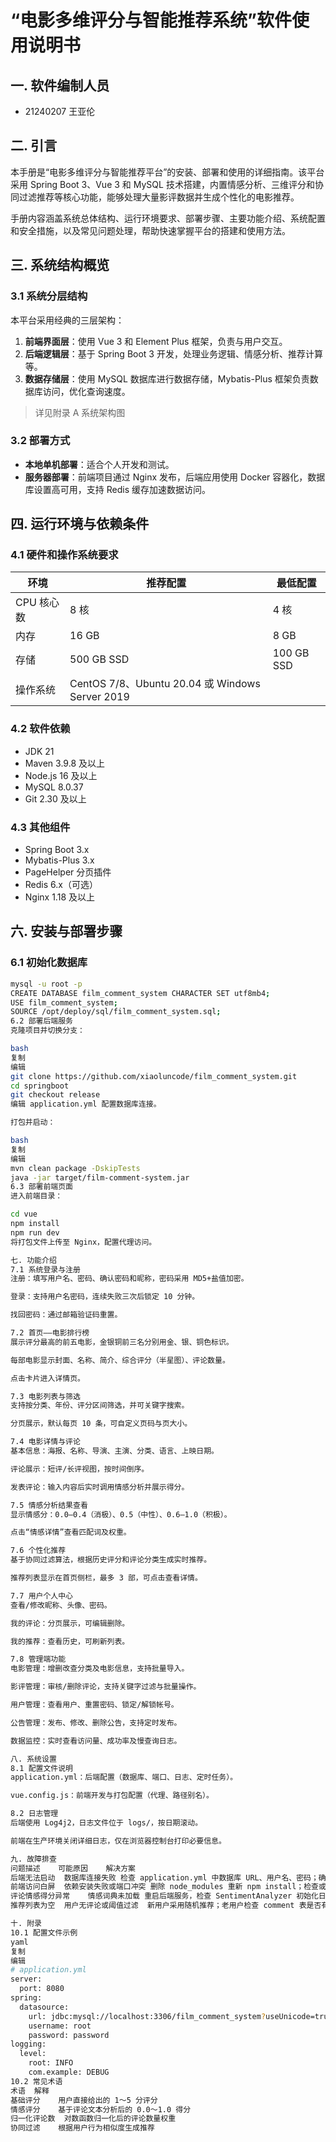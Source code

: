 # “电影多维评分与智能推荐系统”软件使用说明书

## 一. 软件编制人员

- 21240207 王亚伦

## 二. 引言

本手册是“电影多维评分与智能推荐平台”的安装、部署和使用的详细指南。该平台采用 Spring Boot 3、Vue 3 和 MySQL 技术搭建，内置情感分析、三维评分和协同过滤推荐等核心功能，能够处理大量影评数据并生成个性化的电影推荐。

手册内容涵盖系统总体结构、运行环境要求、部署步骤、主要功能介绍、系统配置和安全措施，以及常见问题处理，帮助快速掌握平台的搭建和使用方法。

## 三. 系统结构概览

### 3.1 系统分层结构

本平台采用经典的三层架构：

1. **前端界面层**：使用 Vue 3 和 Element Plus 框架，负责与用户交互。
2. **后端逻辑层**：基于 Spring Boot 3 开发，处理业务逻辑、情感分析、推荐计算等。
3. **数据存储层**：使用 MySQL 数据库进行数据存储，Mybatis-Plus 框架负责数据库访问，优化查询速度。

> 详见附录 A 系统架构图

### 3.2 部署方式

- **本地单机部署**：适合个人开发和测试。
- **服务器部署**：前端项目通过 Nginx 发布，后端应用使用 Docker 容器化，数据库设置高可用，支持 Redis 缓存加速数据访问。

## 四. 运行环境与依赖条件

### 4.1 硬件和操作系统要求

| 环境         | 推荐配置                   | 最低配置                 |
| ------------ | -------------------------- | ------------------------ |
| CPU 核心数   | 8 核                       | 4 核                     |
| 内存         | 16 GB                      | 8 GB                     |
| 存储         | 500 GB SSD                 | 100 GB SSD               |
| 操作系统     | CentOS 7/8、Ubuntu 20.04 或 Windows Server 2019 |

### 4.2 软件依赖

- JDK 21
- Maven 3.9.8 及以上
- Node.js 16 及以上
- MySQL 8.0.37
- Git 2.30 及以上

### 4.3 其他组件

- Spring Boot 3.x
- Mybatis-Plus 3.x
- PageHelper 分页插件
- Redis 6.x（可选）
- Nginx 1.18 及以上

## 六. 安装与部署步骤

### 6.1 初始化数据库

```bash
mysql -u root -p
CREATE DATABASE film_comment_system CHARACTER SET utf8mb4;
USE film_comment_system;
SOURCE /opt/deploy/sql/film_comment_system.sql;
6.2 部署后端服务
克隆项目并切换分支：

bash
复制
编辑
git clone https://github.com/xiaoluncode/film_comment_system.git
cd springboot
git checkout release
编辑 application.yml 配置数据库连接。

打包并启动：

bash
复制
编辑
mvn clean package -DskipTests
java -jar target/film-comment-system.jar
6.3 部署前端页面
进入前端目录：

cd vue
npm install
npm run dev
将打包文件上传至 Nginx，配置代理访问。

七. 功能介绍
7.1 系统登录与注册
注册：填写用户名、密码、确认密码和昵称，密码采用 MD5+盐值加密。

登录：支持用户名密码，连续失败三次后锁定 10 分钟。

找回密码：通过邮箱验证码重置。

7.2 首页——电影排行榜
展示评分最高的前五电影，金银铜前三名分别用金、银、铜色标识。

每部电影显示封面、名称、简介、综合评分（半星图）、评论数量。

点击卡片进入详情页。

7.3 电影列表与筛选
支持按分类、年份、评分区间筛选，并可关键字搜索。

分页展示，默认每页 10 条，可自定义页码与页大小。

7.4 电影详情与评论
基本信息：海报、名称、导演、主演、分类、语言、上映日期。

评论展示：短评/长评视图，按时间倒序。

发表评论：输入内容后实时调用情感分析并展示得分。

7.5 情感分析结果查看
显示情感分：0.0–0.4（消极）、0.5（中性）、0.6–1.0（积极）。

点击“情感详情”查看匹配词及权重。

7.6 个性化推荐
基于协同过滤算法，根据历史评分和评论分类生成实时推荐。

推荐列表显示在首页侧栏，最多 3 部，可点击查看详情。

7.7 用户个人中心
查看/修改昵称、头像、密码。

我的评论：分页展示，可编辑删除。

我的推荐：查看历史，可刷新列表。

7.8 管理端功能
电影管理：增删改查分类及电影信息，支持批量导入。

影评管理：审核/删除评论，支持关键字过滤与批量操作。

用户管理：查看用户、重置密码、锁定/解锁帐号。

公告管理：发布、修改、删除公告，支持定时发布。

数据监控：实时查看访问量、成功率及慢查询日志。

八. 系统设置
8.1 配置文件说明
application.yml：后端配置（数据库、端口、日志、定时任务）。

vue.config.js：前端开发与打包配置（代理、路径别名）。

8.2 日志管理
后端使用 Log4j2，日志文件位于 logs/，按日期滚动。

前端在生产环境关闭详细日志，仅在浏览器控制台打印必要信息。

九. 故障排查
问题描述	可能原因	解决方案
后端无法启动	数据库连接失败	检查 application.yml 中数据库 URL、用户名、密码；确保 MySQL 已启动。
前端访问白屏	依赖安装失败或端口冲突	删除 node_modules 重新 npm install；检查或修改 vue.config.js 端口配置。
评论情感得分异常	情感词典未加载	重启后端服务，检查 SentimentAnalyzer 初始化日志；确认情感词典配置正确。
推荐列表为空	用户无评论或阈值过滤	新用户采用随机推荐；老用户检查 comment 表是否有数据，并重启推荐服务。

十. 附录
10.1 配置文件示例
yaml
复制
编辑
# application.yml
server:
  port: 8080
spring:
  datasource:
    url: jdbc:mysql://localhost:3306/film_comment_system?useUnicode=true&characterEncoding=utf-8
    username: root
    password: password
logging:
  level:
    root: INFO
    com.example: DEBUG
10.2 常见术语
术语	解释
基础评分	用户直接给出的 1～5 分评分
情感评分	基于评论文本分析后的 0.0～1.0 得分
归一化评论数	对数函数归一化后的评论数量权重
协同过滤	根据用户行为相似度生成推荐
